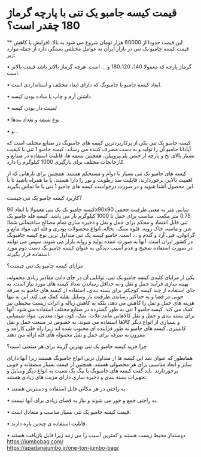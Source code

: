 # قیمت کیسه جامبو یک تنی با پارچه گرماژ 180 چقدر است؟
<div class="MessageItem_wrapper__byAgt MessageItem_bot__stZuo">
<div class="MessageItem_content__R23eg MessageItem_flexColumn__NLxR_">

**
این قیمت حدودا از 60000 هزار تومان شروع می شود به بالا. افزایش یا کاهش قیمت کیسه جامبو یک تنی در بازار ایران به عوامل مختلفی بستگی دارد از جمله موارد زیر:

•	گرماژ پارچه که معمولا 140، 180،120 و ... است. هرچه گرماژ بالاتر باشد قیمت بالاتر است.

•	ابعاد کیسه جامبو یا جامبوبگ که دارای ابعاد مختلف و استانداردی است.

•	داشتن آرم و چاپ یا ساده بودن کیسه

•	لمینت دار بودن کیسه

•	نوع تسمه و تعداد بندها

•	و...

کیسه جامبو یک تنی یکی از پرکاربردترین کیسه های جامبوبگ در صنایع مختلف است که آپادانا جامبو آن را تولید و به دست مصرف کننده می رساند. کیسه جامبو 1 تنی با کیفیت بسیار بالای نخ و پارچه از جنس پلی‌پروپیلن، همچنین تسمه ها، قابلیت استفاده در صنایع و کارخانجات مختلف برای بارگیری 1000 کیلوگرم را دارد.

کیسه های جامبو یک تنی بسیار با دوام و مستحکم هستند. همچنین برای بارهایی که از اهمیت بالایی برخوردارند، قابلیت ضد رطوبت و نور را دارا هستند. با ما همراه باشید تا با این محصول آشنا شوید و در صورت درخواست کیسه های جامبو 1 تنی با ما تماس بگیرید.

کاربرد کیسه جامبو یک تنی چیست?

کیسه جامبو بک یک تنی معمولا  با ابعاد 90x90x90 سانتی متر به معنی ظرفیت حجمی 0.75 متر مکعب. مناسب برای حمل تا 1000 کیلوگرم بار می باشد. کیسه فله جامبو یک تنی قابل اعتماد و محکم برای حمل و نقل و ذخیره سازی تمام مصالح ساختمانی شما: شن و ماسه، خاک رویه، قلوه سنگ، نخاله، انواع محصولات پودری و فله ای، مواد مایع و گرانولی، قیر، آرد و گندم و ... است. جامبو کیسه یک تنی متداول ترین نوع کیسه جامبوبگ در کشور ایران است. آنها به صورت عمده تولید و روانه بازار می شوند. سپس می توانند در صورت استفاده صحیح و عدم آسیب دیدگی به عنوان کیسه جامبو بگ دست دوم مورد استفاده قرار بگیرند.

مزایای کیسه جامبو یک تنی چیست؟

یکی از مزایای کلیدی کیسه جامبو یک تنی، توانایی آن در جای دادن مقادیر زیادی محموله، بهینه سازی فرآیند حمل و نقل و به حداقل رساندن تعداد کیسه های مورد نیاز است. به جای استفاده از چند کیسه کوچکتر برای بسته بندی، استفاده از کیسه های جامبو به صرفه جویی در فضا و به حداکثر رساندن ظرفیت بار وسایل نقلیه کمک می کند. این نه تنها هزینه های حمل و نقل را کاهش می دهد، بلکه به کاهش زباله و اثرات زیست محیطی نیز کمک می کند. کیسه جامبو 1 تنی به طور گسترده در صنایع مختلف استفاده می شود. آنها برای بسته بندی و حمل و نقل کالاهایی مانند غلات، نمک، کود، مواد معدنی، مواد شیمیایی و بسیاری از انواع دیگر کالاها استفاده می شوند. به خصوص در صنعت حمل و نقل کانتینری، کیسه های جامبو به طور فزاینده ای محبوب شده اند زیرا راه حلی کارآمد و مقرون به صرفه برای حمل و نقل محموله های فله ارائه می دهند

چرا خرید کیسه جامبو یک تنی بهترین گزینه برای هر صنعتی است؟

همانطور که عنوان شد این کیسه ها از متداول ترین انواع جامبوبگ هستند زیرا آنها دارای سایز و ابعاد مناسبی برای هر محصولی هستند. همچنین از قیمت بسیار منصفانه و خوبی برخوردارند. باید گفت کیسه های جامبوبگ یا بیگ بگ نسبت به انواع دیگر وسایل و تجهیزات بسته بندی و ذخیره سازی دارای مزیت های زیادی هستند. 

•	به راحتی در هر مکانی قابل استفاده و دسترس هستند.

•	به راحتی جمع و جور می شوند و نیاز به فضای زیادی برای آنها نیست.

•	قیمت کیسه جامبو یک تنی بسیار مناسب و متعادل است.

•	قابلیت استفاده ی چندین باره دارند.

•	دوستدار محیط زیست هستند و کمترین آسیب را می زنند زیرا قابل بازیافت هستند
<br>
https://jumbobag.com/
<br>
https://apadanajumbo.ir/one-ton-jumbo-bag/


